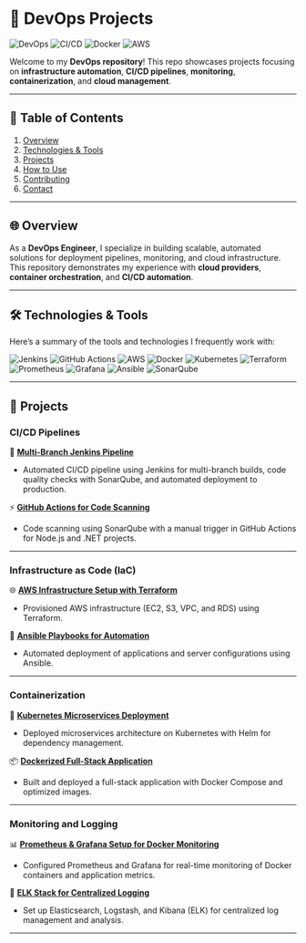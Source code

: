 # 🚀 DevOps Projects

![DevOps](https://img.shields.io/badge/DevOps-Automation-blue)
![CI/CD](https://img.shields.io/badge/CI%2FCD-Jenkins%2C%20GitHub%20Actions%2C%20GitLab%20CI-brightgreen)
![Docker](https://img.shields.io/badge/Containerization-Docker%2C%20Kubernetes-9cf)
![AWS](https://img.shields.io/badge/Cloud-AWS%2C%20Azure%2C%20GCP-orange)

Welcome to my **DevOps repository**! This repo showcases projects focusing on **infrastructure automation**, **CI/CD pipelines**, **monitoring**, **containerization**, and **cloud management**.

---

## 📜 Table of Contents
1. [Overview](#overview)
2. [Technologies & Tools](#technologies--tools)
3. [Projects](#projects)
4. [How to Use](#how-to-use)
5. [Contributing](#contributing)
6. [Contact](#contact)

---

## 🌐 Overview

As a **DevOps Engineer**, I specialize in building scalable, automated solutions for deployment pipelines, monitoring, and cloud infrastructure. This repository demonstrates my experience with **cloud providers**, **container orchestration**, and **CI/CD automation**.

---

## 🛠️ Technologies & Tools

Here’s a summary of the tools and technologies I frequently work with:

![Jenkins](https://img.shields.io/badge/Jenkins-CI%2FCD-red?logo=jenkins)
![GitHub Actions](https://img.shields.io/badge/GitHub%20Actions-CI/CD-blue?logo=githubactions)
![AWS](https://img.shields.io/badge/AWS-Cloud-yellow?logo=amazonaws)
![Docker](https://img.shields.io/badge/Docker-Containerization-blue?logo=docker)
![Kubernetes](https://img.shields.io/badge/Kubernetes-Orchestration-blue?logo=kubernetes)
![Terraform](https://img.shields.io/badge/Terraform-IaC-623CE4?logo=terraform)
![Prometheus](https://img.shields.io/badge/Prometheus-Monitoring-orange?logo=prometheus)
![Grafana](https://img.shields.io/badge/Grafana-Dashboarding-orange?logo=grafana)
![Ansible](https://img.shields.io/badge/Ansible-Automation-EE0000?logo=ansible)
![SonarQube](https://img.shields.io/badge/SonarQube-Code%20Quality-blue?logo=sonarqube)

---

## 📂 Projects

### CI/CD Pipelines

🚀 **[Multi-Branch Jenkins Pipeline](link_to_repo_folder)**
  - Automated CI/CD pipeline using Jenkins for multi-branch builds, code quality checks with SonarQube, and automated deployment to production.

⚡ **[GitHub Actions for Code Scanning](link_to_repo_folder)**
  - Code scanning using SonarQube with a manual trigger in GitHub Actions for Node.js and .NET projects.

---

### Infrastructure as Code (IaC)

🌐 **[AWS Infrastructure Setup with Terraform](link_to_repo_folder)**
  - Provisioned AWS infrastructure (EC2, S3, VPC, and RDS) using Terraform.

🔧 **[Ansible Playbooks for Automation](link_to_repo_folder)**
  - Automated deployment of applications and server configurations using Ansible.

---

### Containerization

🐳 **[Kubernetes Microservices Deployment](link_to_repo_folder)**
  - Deployed microservices architecture on Kubernetes with Helm for dependency management.

📦 **[Dockerized Full-Stack Application](link_to_repo_folder)**
  - Built and deployed a full-stack application with Docker Compose and optimized images.

---

### Monitoring and Logging

📊 **[Prometheus & Grafana Setup for Docker Monitoring](link_to_repo_folder)**
  - Configured Prometheus and Grafana for real-time monitoring of Docker containers and application metrics.

📜 **[ELK Stack for Centralized Logging](link_to_repo_folder)**
  - Set up Elasticsearch, Logstash, and Kibana (ELK) for centralized log management and analysis.

---


